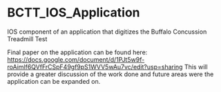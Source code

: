 # BCTT_IOS_Application
IOS component of an application that digitizes the Buffalo Concussion Treadmill Test

Final paper on the application can be found here: https://docs.google.com/document/d/1PJt5w9f-roAimlf6QVfFrCSpF49gf9pS1WVV5wAu7vc/edit?usp=sharing
This will provide a greater discussion of the work done and future areas were the application can be expanded on.
